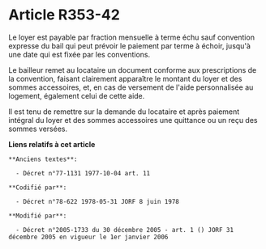 # Article R353-42

Le loyer est payable par fraction mensuelle à terme échu sauf convention expresse du bail qui peut prévoir le paiement par
terme à échoir, jusqu'à une date qui est fixée par les conventions.

Le bailleur remet au locataire un document conforme aux prescriptions de la convention, faisant clairement apparaître le
montant du loyer et des sommes accessoires, et, en cas de versement de l'aide personnalisée au logement, également celui de
cette aide.

Il est tenu de remettre sur la demande du locataire et après paiement intégral du loyer et des sommes accessoires une
quittance ou un reçu des sommes versées.

**Liens relatifs à cet article**

	**Anciens textes**:

	  - Décret n°77-1131 1977-10-04 art. 11

	**Codifié par**:

	  - Décret n°78-622 1978-05-31 JORF 8 juin 1978

	**Modifié par**:

	  - Décret n°2005-1733 du 30 décembre 2005 - art. 1 () JORF 31 décembre 2005 en vigueur le 1er janvier 2006
